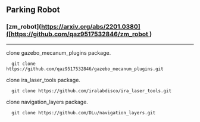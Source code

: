 ## Parking Robot

### [zm_robot]([https://arxiv.org/abs/2201.0380]([https://github.com/qaz9517532846/zm_robot ](https://github.com/qaz9517532846/zm_robot))
--- 

clone gazebo_mecanum_plugins package.
```
  git clone https://github.com/qaz9517532846/gazebo_mecanum_plugins.git
```

clone ira_laser_tools package.
```
  git clone https://github.com/iralabdisco/ira_laser_tools.git
```

clone navigation_layers package.
```
  git clone https://github.com/DLu/navigation_layers.git
```
